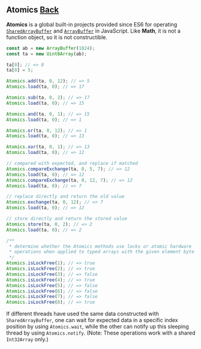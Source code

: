 ## Atomics [Back](../JavaScript.md)

**Atomics** is a global built-in projects provided since ES6 for operating [`SharedArrayBuffer`](https://developer.mozilla.org/en-US/docs/Web/JavaScript/Reference/Global_Objects/SharedArrayBuffer) and [`ArrayBuffer`](https://developer.mozilla.org/en-US/docs/Web/JavaScript/Reference/Global_Objects/ArrayBuffer) in JavaScript. Like **Math**, it is not a function object, so it is not constructible.

```js
const ab = new ArrayBuffer(1024);
const ta = new Uint8Array(ab);

ta[0]; // => 0
ta[0] = 5;

Atomics.add(ta, 0, 12); // => 5
Atomics.load(ta, 0); // => 17

Atomics.sub(ta, 0, 2); // => 17
Atomics.load(ta, 0); // => 15

Atomics.and(ta, 0, 1); // => 15
Atomics.load(ta, 0); // => 1

Atomics.or(ta, 0, 12); // => 1
Atomics.load(ta, 0); // => 13

Atomics.xor(ta, 0, 1); // => 13
Atomics.load(ta, 0); // => 12

// compared with expected, and replace if matched
Atomics.compareExchange(ta, 0, 5, 7); // => 12
Atomics.load(ta, 0); // => 12
Atomics.compareExchange(ta, 0, 12, 7); // => 12
Atomics.load(ta, 0); // => 7

// replace directly and return the old value
Atomics.exchange(ta, 0, 12); // => 7
Atomics.load(ta, 0); // => 12

// store directly and return the stored value
Atomics.store(ta, 0, 2); // => 2
Atomics.load(ta, 0); // => 2

/**
 * determine whether the Atomics methods use locks or atomic hardware
 * operations when applied to typed arrays with the given element byte size.
 */
Atomics.isLockFree(1); // => true
Atomics.isLockFree(2); // => true
Atomics.isLockFree(3); // => false
Atomics.isLockFree(4); // => true
Atomics.isLockFree(5); // => false
Atomics.isLockFree(6); // => false
Atomics.isLockFree(7); // => false
Atomics.isLockFree(8); // => true
```

If different threads have used the same data constructed with `SharedArrayBuffer`, one can wait for expected data in a specific index position by using `Atomics.wait`, while the other can notify up this sleeping thread by using `Atomics.notify`. (Note: These operations work with a shared `Int32Array` only.)

